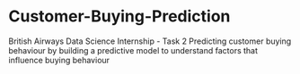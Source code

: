 # Customer-Buying-Prediction
British Airways Data Science Internship - Task 2 Predicting customer buying behaviour by building a predictive model to understand factors that influence buying behaviour
